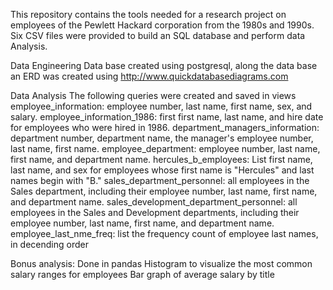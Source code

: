 This repository contains the tools needed for a research project on employees of the Pewlett Hackard corporation from the 1980s and 1990s. 
Six CSV files were provided to build an SQL database and perform data Analysis.

Data Engineering
Data base created using postgresql, along the data base an ERD was created using http://www.quickdatabasediagrams.com

Data Analysis
The following queries were created and saved in views
employee_information: employee number, last name, first name, sex, and salary.
employee_information_1986: first first name, last name, and hire date for employees who were hired in 1986.
department_managers_information: department number, department name, the manager's employee number, last name, first name.
employee_department: employee number, last name, first name, and department name.
hercules_b_employees: List first name, last name, and sex for employees whose first name is "Hercules" and last names begin with "B."
sales_department_personnel: all employees in the Sales department, including their employee number, last name, first name, and department name.
sales_development_department_personnel: all employees in the Sales and Development departments, including their employee number, last name, first name, and department name.
employee_last_nme_freq: list the frequency count of employee last names, in decending order

Bonus analysis:
Done in pandas
Histogram to visualize the most common salary ranges for employees
Bar graph of average salary by title
